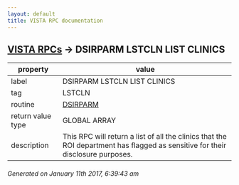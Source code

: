 ```yaml
---
layout: default
title: VISTA RPC documentation
---
```




## [VISTA RPCs](TableOfContent.md) &#8594; DSIRPARM LSTCLN LIST CLINICS 

 property | value 
--- | --- 
 label | DSIRPARM LSTCLN LIST CLINICS
 tag | LSTCLN
 routine | [DSIRPARM](http://code.osehra.org/dox/Routine_DSIRPARM_source.html)
 return value type | GLOBAL ARRAY
 description | This RPC will return a list of all the clinics that the ROI department has flagged as sensitive for their disclosure purposes.




 ###### Generated on January 11th 2017, 6:39:43 am